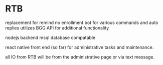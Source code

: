 # RTB
replacement for remind
  no enrollment
  bot for various commands and auto replies
  utilizes BGG API for additional functionality

nodejs backend
msql database compatable

react native front end (so far) for administrative tasks and maintenance.

all IO from RTB will be from the administrative page or via text message.
